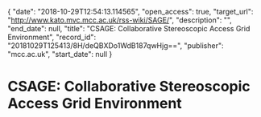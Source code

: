 {
  "date": "2018-10-29T12:54:13.114565", 
  "open_access": true, 
  "target_url": "http://www.kato.mvc.mcc.ac.uk/rss-wiki/SAGE/", 
  "description": "", 
  "end_date": null, 
  "title": "CSAGE: Collaborative Stereoscopic Access Grid Environment", 
  "record_id": "20181029T125413/8H/deQBXDo1WdB187qwHjg==", 
  "publisher": "mcc.ac.uk", 
  "start_date": null
}

# CSAGE: Collaborative Stereoscopic Access Grid Environment

